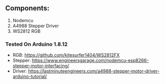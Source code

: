 ## Components: 
1. Nodemcu
2. A4988 Stepper Driver
3. WS2812 RGB

### Tested On Arduino 1.8.12
* RGB: https://github.com/kitesurfer1404/WS2812FX
* Stepper: https://www.engineersgarage.com/nodemcu-esp8266-stepper-motor-interfacing/
* Driver: https://lastminuteengineers.com/a4988-stepper-motor-driver-arduino-tutorial/